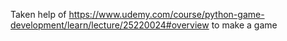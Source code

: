 Taken help of https://www.udemy.com/course/python-game-development/learn/lecture/25220024#overview to make a game 

